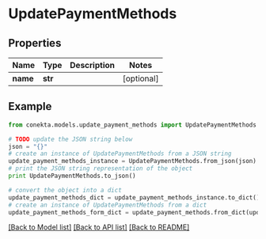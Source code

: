 # UpdatePaymentMethods


## Properties
Name | Type | Description | Notes
------------ | ------------- | ------------- | -------------
**name** | **str** |  | [optional] 

## Example

```python
from conekta.models.update_payment_methods import UpdatePaymentMethods

# TODO update the JSON string below
json = "{}"
# create an instance of UpdatePaymentMethods from a JSON string
update_payment_methods_instance = UpdatePaymentMethods.from_json(json)
# print the JSON string representation of the object
print UpdatePaymentMethods.to_json()

# convert the object into a dict
update_payment_methods_dict = update_payment_methods_instance.to_dict()
# create an instance of UpdatePaymentMethods from a dict
update_payment_methods_form_dict = update_payment_methods.from_dict(update_payment_methods_dict)
```
[[Back to Model list]](../README.md#documentation-for-models) [[Back to API list]](../README.md#documentation-for-api-endpoints) [[Back to README]](../README.md)



